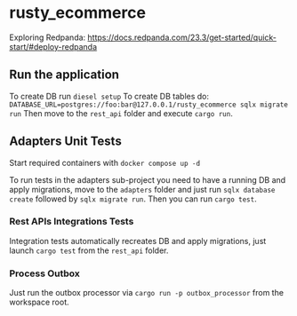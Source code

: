# rusty_ecommerce

Exploring Redpanda: https://docs.redpanda.com/23.3/get-started/quick-start/#deploy-redpanda

## Run the application

To create DB run `diesel setup`
To create DB tables do: `DATABASE_URL=postgres://foo:bar@127.0.0.1/rusty_ecommerce sqlx migrate run`
Then move to the `rest_api` folder and execute `cargo run`.

## Adapters Unit Tests

Start required containers with `docker compose up -d`

To run tests in the adapters sub-project you need to have a running DB and apply migrations, move to the `adapters` folder and just run `sqlx database create` followed by `sqlx migrate run`. Then you can run `cargo test`.

### Rest APIs Integrations Tests

Integration tests automatically recreates DB and apply migrations, just launch `cargo test` from the `rest_api` folder.

### Process Outbox

Just run the outbox processor via `cargo run -p outbox_processor` from the workspace root.